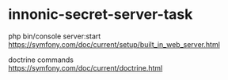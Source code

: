 # innonic-secret-server-task

 php bin/console server:start  
 https://symfony.com/doc/current/setup/built_in_web_server.html  

doctrine commands  
https://symfony.com/doc/current/doctrine.html  
